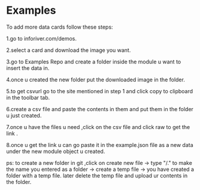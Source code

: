 # Examples

To add more data cards follow these steps:

1.go to inforiver.com/demos.

2.select a card and download the image you want.

3.go to Examples Repo and create a folder inside the module u want to insert the data in.

4.once u created the new folder put the downloaded image in the folder.

5.to get csvurl go to the site mentioned in step 1 and click copy to clipboard in the toolbar tab.

6.create a csv file and paste the contents in them and put them in the folder u just created.

7.once u have the files u need ,click on the csv file and click raw to get the link .

8.once u get the link u can go paste it in the example.json file as a new data under the new module object u created.

ps: to create a new folder in git ,click on create new file -> type "/." to make the name you entered as a folder -> create a temp file -> you have created a folder with a temp file.
later delete the temp file and upload ur contents in the folder.
